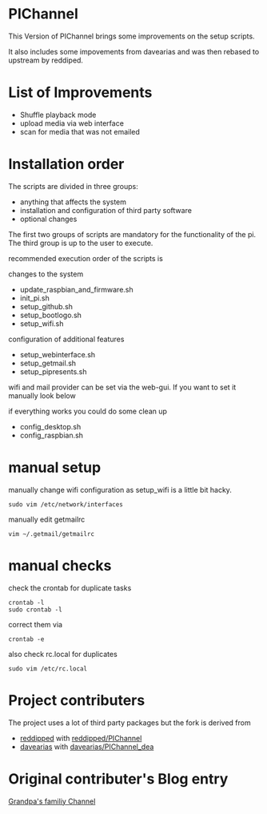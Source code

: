 PIChannel
=============

This Version of PIChannel brings some improvements on the setup scripts.

It also includes some impovements from davearias and was then rebased to upstream by reddiped.

List of Improvements
=============
* Shuffle playback mode
* upload media via web interface
* scan for media that was not emailed

Installation order
=============
The scripts are divided in three groups:

* anything that affects the system
* installation and configuration of third party software
* optional changes

The first two groups of scripts are mandatory for the functionality of the pi.
The third group is up to the user to execute.

recommended execution order of the scripts is

changes to the system
* update_raspbian_and_firmware.sh
* init_pi.sh
* setup_github.sh
* setup_bootlogo.sh
* setup_wifi.sh

configuration of additional features
* setup_webinterface.sh
* setup_getmail.sh
* setup_pipresents.sh

wifi and mail provider can be set via the web-gui. If you want to set it manually look below

if everything works you could do some clean up
* config_desktop.sh
* config_raspbian.sh

manual setup
=============
manually change wifi configuration as setup_wifi is a little bit hacky.
```
sudo vim /etc/network/interfaces
```
manually edit getmailrc
```
vim ~/.getmail/getmailrc
```

manual checks
=============
check the crontab for duplicate tasks
```
crontab -l
sudo crontab -l
```
correct them via
```
crontab -e
```
also check rc.local for duplicates
```
sudo vim /etc/rc.local
```
Project contributers
=============
The project uses a lot of third party packages but the fork is derived from
* [reddipped](https://github.com/reddipped) with [reddipped/PIChannel](https://github.com/reddipped/PIChannel)
* [davearias](https://github.com/davearias) with [davearias/PIChannel_dea](https://github.com/davearias/PIChannel_dea)

Original contributer's Blog entry
=============
[Grandpa's familiy Channel](http://www.reddipped.com/2014/06/grandpas-family-channel/)
